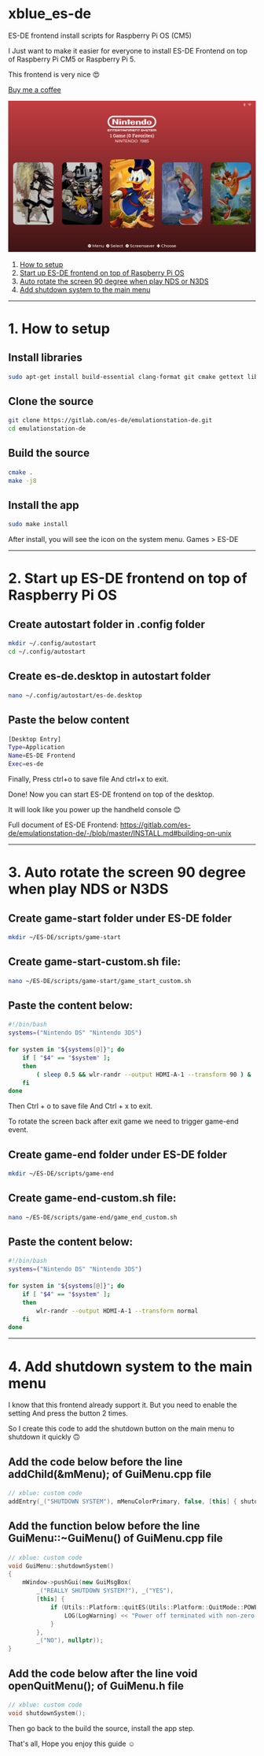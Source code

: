 # xblue_es-de
ES-DE frontend install scripts for Raspberry Pi OS (CM5)

I Just want to make it easier for everyone to install ES-DE Frontend on top of Raspberry Pi CM5 or Raspberry Pi 5.

This frontend is very nice 😍

[Buy me a coffee](https://buymeacoffee.com/xblue_diy)

![Photo](photo.png)

1. [How to setup](#1-how-to-setup)
2. [Start up ES-DE frontend on top of Raspberry Pi OS](#2-start-up-es-de-frontend-on-top-of-raspberry-pi-os)
3. [Auto rotate the screen 90 degree when play NDS or N3DS](#3-auto-rotate-the-screen-90-degree-when-play-nds-or-n3ds)
4. [Add shutdown system to the main menu](#4-add-shutdown-system-to-the-main-menu)

---------------------------------------------------------------------------------------------------------------------------------

# 1. How to setup

## Install libraries
```bash
sudo apt-get install build-essential clang-format git cmake gettext libharfbuzz-dev libicu-dev libsdl2-dev libavcodec-dev libavfilter-dev libavformat-dev libavutil-dev libfreeimage-dev libfreetype6-dev libgit2-dev libcurl4-openssl-dev libpugixml-dev libasound2-dev libbluetooth-dev libgl1-mesa-dev libpoppler-cpp-dev
```

## Clone the source
```bash
git clone https://gitlab.com/es-de/emulationstation-de.git
cd emulationstation-de
```

## Build the source
```bash
cmake .
make -j8
```

## Install the app
```bash
sudo make install
```

After install, you will see the icon on the system menu. Games > ES-DE

---------------------------------------------------------------------------------------------------------------------------------

# 2. Start up ES-DE frontend on top of Raspberry Pi OS

## Create autostart folder in .config folder
```bash
mkdir ~/.config/autostart
cd ~/.config/autostart
```

## Create es-de.desktop in autostart folder
```bash
nano ~/.config/autostart/es-de.desktop
```

## Paste the below content
```bash
[Desktop Entry]
Type=Application
Name=ES-DE Frontend
Exec=es-de
```

Finally, Press ctrl+o to save file And ctrl+x to exit.

Done! Now you can start ES-DE frontend on top of the desktop.

It will look like you power up the handheld console 😊

Full document of ES-DE Frontend: https://gitlab.com/es-de/emulationstation-de/-/blob/master/INSTALL.md#building-on-unix

---------------------------------------------------------------------------------------------------------------------------------

# 3. Auto rotate the screen 90 degree when play NDS or N3DS

## Create game-start folder under ES-DE folder
```bash
mkdir ~/ES-DE/scripts/game-start
```

## Create game-start-custom.sh file:
```bash
nano ~/ES-DE/scripts/game-start/game_start_custom.sh
```

## Paste the content below:
```bash
#!/bin/bash
systems=("Nintendo DS" "Nintendo 3DS")

for system in "${systems[@]}"; do
    if [ "$4" == "$system" ]; 
    then
        ( sleep 0.5 && wlr-randr --output HDMI-A-1 --transform 90 ) &
    fi
done
```

Then Ctrl + o to save file And Ctrl + x to exit.

To rotate the screen back after exit game we need to trigger game-end event.

## Create game-end folder under ES-DE folder
```bash
mkdir ~/ES-DE/scripts/game-end
```

## Create game-end-custom.sh file:
```bash
nano ~/ES-DE/scripts/game-end/game_end_custom.sh
```

## Paste the content below:
```bash
#!/bin/bash
systems=("Nintendo DS" "Nintendo 3DS")

for system in "${systems[@]}"; do
    if [ "$4" == "$system" ]; 
    then
        wlr-randr --output HDMI-A-1 --transform normal
    fi
done
```

---------------------------------------------------------------------------------------------------------------------------------

# 4. Add shutdown system to the main menu

I know that this frontend already support it. But you need to enable the setting And press the button 2 times.

So I create this code to add the shutdown button on the main menu to shutdown it quickly 🙃

## Add the code below before the line addChild(&mMenu); of GuiMenu.cpp file
```c++
// xblue: custom code
addEntry(_("SHUTDOWN SYSTEM"), mMenuColorPrimary, false, [this] { shutdownSystem(); });
```
## Add the function below before the line GuiMenu::~GuiMenu() of GuiMenu.cpp file
```c++
// xblue: custom code
void GuiMenu::shutdownSystem()
{
    mWindow->pushGui(new GuiMsgBox(
        _("REALLY SHUTDOWN SYSTEM?"), _("YES"),
        [this] {
            if (Utils::Platform::quitES(Utils::Platform::QuitMode::POWEROFF) != 0) {
                LOG(LogWarning) << "Power off terminated with non-zero result!";
            }
        },
        _("NO"), nullptr));
}
```
## Add the code below after the line void openQuitMenu(); of GuiMenu.h file
```c++
// xblue: custom code
void shutdownSystem();
```

Then go back to the build the source, install the app step.

That's all, Hope you enjoy this guide ☺️

